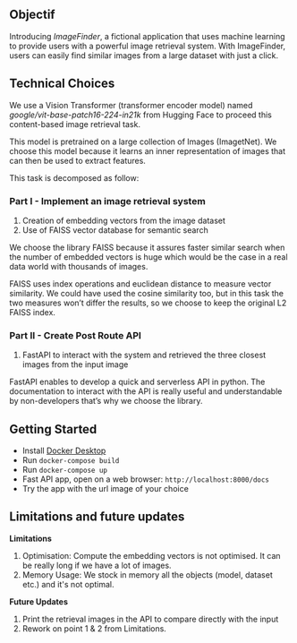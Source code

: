 ## Objectif
Introducing *ImageFinder*, a fictional application that uses machine learning to provide users with a powerful image retrieval system. With ImageFinder, users can easily find similar images from a large dataset with just a click.

## Technical Choices
We use a Vision Transformer (transformer encoder model) named *google/vit-base-patch16-224-in21k* from Hugging Face to proceed this content-based image retrieval task.

This model is  pretrained on a large collection of Images (ImagetNet). We choose this model because it learns an inner representation of images that can then be used to extract features.

This task is decomposed as follow:

### Part I - Implement an image retrieval system
1. Creation of embedding vectors from the image dataset
2. Use of FAISS vector database for semantic search

We choose the library FAISS because it assures faster similar search when the number of embedded vectors is huge which would be the case in a real data world with thousands of images.

FAISS uses index operations and euclidean distance to measure vector similarity. We could have used the cosine similarity too, but in this task the two measures won’t differ the results, so we choose to keep the original L2 FAISS index.

### Part II - Create Post Route API
1. FastAPI to interact with the system and retrieved the three closest images from the input image

FastAPI enables to develop a quick and serverless API in python. The documentation to interact with the API is really useful and understandable by non-developers that’s why we choose the library.


## Getting Started

- Install [Docker Desktop]('https://www.docker.com/*')
- Run `docker-compose build`
- Run `docker-compose up`
- Fast API app, open on a web browser: `http://localhost:8000/docs`
- Try the app with the url image of your choice

## Limitations and future updates

**Limitations**
1. Optimisation: Compute the embedding vectors is not optimised. It can be really long if we have a lot of images.
2. Memory Usage: We stock in memory all the objects (model, dataset etc.) and it's not optimal.

**Future Updates**
1. Print the retrieval images in the API to compare directly with the input
2. Rework on point 1 & 2 from Limitations.